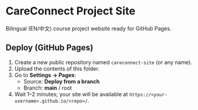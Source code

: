 
# CareConnect Project Site

Bilingual (EN/中文) course project website ready for GitHub Pages.

## Deploy (GitHub Pages)

1. Create a new public repository named `careconnect-site` (or any name).
2. Upload the contents of this folder.
3. Go to **Settings → Pages**:
   - Source: **Deploy from a branch**
   - Branch: **main** / root
4. Wait 1–2 minutes; your site will be available at `https://<your-username>.github.io/<repo>/`.

